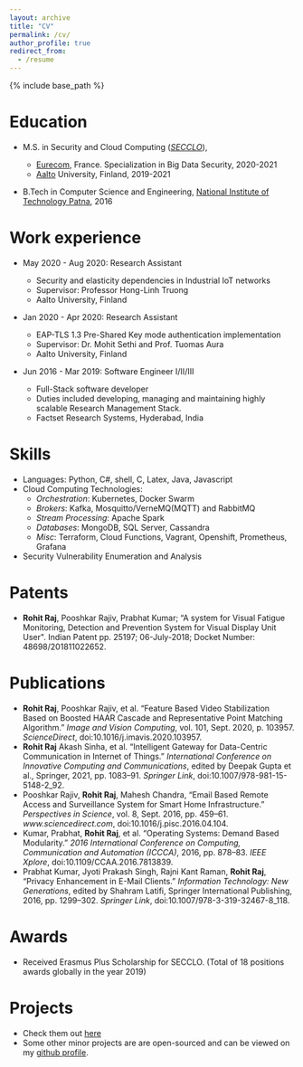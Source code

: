 ```yaml
---
layout: archive
title: "CV"
permalink: /cv/
author_profile: true
redirect_from:
  - /resume
---
```


{% include base_path %}

Education
======
* M.S. in Security and Cloud Computing ([_SECCLO_](https://secclo.eu)), 
  * [Eurecom](https://eurecom.fr/en), France. Specialization in Big Data Security, 2020-2021 
  * [Aalto](https://aalto.fi) University, Finland, 2019-2021

* B.Tech in Computer Science and Engineering, [National Institute of Technology Patna](https://nitp.ac.in), 2016

Work experience
======
* May 2020 - Aug 2020: Research Assistant
  * Security and elasticity dependencies in Industrial IoT networks
  * Supervisor: Professor Hong-Linh Truong
  * Aalto University, Finland

* Jan 2020 - Apr 2020: Research Assistant
  * EAP-TLS 1.3 Pre-Shared Key mode authentication implementation
  * Supervisor: Dr. Mohit Sethi and Prof. Tuomas Aura
  * Aalto University, Finland

* Jun 2016 - Mar 2019: Software Engineer I/II/III
  * Full-Stack software developer
  * Duties included developing, managing and maintaining highly scalable Research Management Stack.
  * Factset Research Systems, Hyderabad, India
  
Skills
======
* Languages: Python, C#, shell, C, Latex, Java, Javascript
* Cloud Computing Technologies:
  * _Orchestration_: Kubernetes, Docker Swarm
  * _Brokers_: Kafka, Mosquitto/VerneMQ(MQTT) and RabbitMQ
  * _Stream Processing_: Apache Spark
  * _Databases_: MongoDB, SQL Server, Cassandra
  * _Misc_: Terraform, Cloud Functions, Vagrant, Openshift, Prometheus, Grafana
* Security Vulnerability Enumeration and Analysis

Patents
====

* <b>Rohit Raj</b>, Pooshkar Rajiv, Prabhat Kumar; “A system for Visual Fatigue Monitoring, Detection and Prevention System for Visual Display Unit User". Indian Patent pp. 25197; 06-July-2018; Docket Number: 48698/201811022652.


Publications
======  
* <div class="csl-entry"><b>Rohit Raj</b>, Pooshkar Rajiv, et al. “Feature Based Video Stabilization Based on Boosted HAAR Cascade and Representative Point Matching Algorithm.” <i>Image and Vision Computing</i>, vol. 101, Sept. 2020, p. 103957. <i>ScienceDirect</i>, doi:10.1016/j.imavis.2020.103957.</div>

* <div class="csl-entry"><b>Rohit Raj</b> Akash Sinha, et al. “Intelligent Gateway for Data-Centric Communication in Internet of Things.” <i>International Conference on Innovative Computing and Communications</i>, edited by Deepak Gupta et al., Springer, 2021, pp. 1083–91. <i>Springer Link</i>, doi:10.1007/978-981-15-5148-2_92.</div>

* <div class="csl-entry">Pooshkar Rajiv, <b>Rohit Raj</b>, Mahesh Chandra, “Email Based Remote Access and Surveillance System for Smart Home Infrastructure.” <i>Perspectives in Science</i>, vol. 8, Sept. 2016, pp. 459–61. <i>www.sciencedirect.com</i>, doi:10.1016/j.pisc.2016.04.104.</div>

* <div class="csl-entry">Kumar, Prabhat, <b>Rohit Raj</b>, et al. “Operating Systems: Demand Based Modularity.” <i>2016 International Conference on Computing, Communication and Automation (ICCCA)</i>, 2016, pp. 878–83. <i>IEEE Xplore</i>, doi:10.1109/CCAA.2016.7813839.</div>

* <div class="csl-entry">Prabhat Kumar, Jyoti Prakash Singh, Rajni Kant Raman, <b>Rohit Raj</b>, “Privacy Enhancement in E-Mail Clients.” <i>Information Technology: New Generations</i>, edited by Shahram Latifi, Springer International Publishing, 2016, pp. 1299–302. <i>Springer Link</i>, doi:10.1007/978-3-319-32467-8_118.</div>


Awards
====

* Received Erasmus Plus Scholarship for SECCLO. (Total of 18 positions awards globally in the year 2019)

Projects
====

* Check them out [here](/projects) 
* Some other minor projects are are open-sourced and can be viewed on my [github profile](https://github.com/rohitshubham).